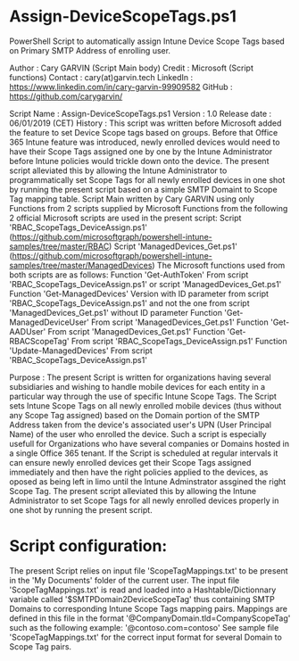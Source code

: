 # Assign-DeviceScopeTags.ps1
PowerShell Script to automatically assign Intune Device Scope Tags based on Primary SMTP Address of enrolling user.

Author       : Cary GARVIN (Script Main body)
Credit       : Microsoft   (Script functions)
Contact      : cary(at)garvin.tech
LinkedIn     : https://www.linkedin.com/in/cary-garvin-99909582
GitHub       : https://github.com/carygarvin/


Script Name  : Assign-DeviceScopeTags.ps1
Version      : 1.0
Release date : 06/01/2019 (CET)
History      : This script was written before Microsoft added the feature to set Device Scope tags based on groups.
               Before that Office 365 Intune feature was introduced, newly enrolled devices would need to have their Scope Tags assigned one by one by the Intune Administrator before Intune policies would trickle down onto the device.
               The present script alleviated this by allowing the Intune Administrator to programmatically set Scope Tags for all newly enrolled devices in one shot by running the present script based on a simple SMTP Domaint to Scope Tag mapping table.
               Script Main written by Cary GARVIN using only Functions from 2 scripts supplied by Microsoft
               Functions from the following 2 official Microsoft scripts are used in the present script:
                   Script 'RBAC_ScopeTags_DeviceAssign.ps1'		(https://github.com/microsoftgraph/powershell-intune-samples/tree/master/RBAC)
	                 Script 'ManagedDevices_Get.ps1'					(https://github.com/microsoftgraph/powershell-intune-samples/tree/master/ManagedDevices)
               The Microsoft functions used from both scripts are as follows: 
  	               Function 'Get-AuthToken'						From script 'RBAC_ScopeTags_DeviceAssign.ps1' or script 'ManagedDevices_Get.ps1'
		               Function 'Get-ManagedDevices'				Version with ID parameter from script 'RBAC_ScopeTags_DeviceAssign.ps1' and not the one from script 'ManagedDevices_Get.ps1' without ID parameter
		               Function 'Get-ManagedDeviceUser'				From script 'ManagedDevices_Get.ps1'
		               Function 'Get-AADUser'						From script 'ManagedDevices_Get.ps1'
		               Function 'Get-RBACScopeTag'					From script 'RBAC_ScopeTags_DeviceAssign.ps1'
		               Function 'Update-ManagedDevices'				From script 'RBAC_ScopeTags_DeviceAssign.ps1'
                 
Purpose      : The present Script is written for organizations having several subsidiaries and wishing to handle mobile devices for each entity in a particular way through the use of specific Intune Scope Tags.
               The  Script sets Intune Scope Tags on all newly enrolled mobile devices (thus without any Scope Tag assigned) based on the Domain portion of the SMTP Address taken from the device's associated user's UPN (User Principal Name) of the user who enrolled the device.
               Such a script is especially usefull for Organizations who have several companies or Domains hosted in a single Office 365 tenant.
               If the Script is scheduled at regular intervals it can ensure newly enrolled devices get their Scope Tags assigned immediately and then have the right policies applied to the devices, as oposed as being left in limo until the Intune Adminstrator assgined the right Scope Tag.
               The present script alleviated this by allowing the Intune Administrator to set Scope Tags for all newly enrolled devices properly in one shot by running the present script.

# Script configuration:
The present Script relies on input file 'ScopeTagMappings.txt' to be present in the 'My Documents' folder of the current user.
The input file 'ScopeTagMappings.txt' is read and loaded into a Hashtable/Dictionnary variable called '$SMTPDomain2DeviceScopeTag' thus containing SMTP Domains to corresponding Intune Scope Tags mapping pairs.
Mappings are defined in this file in the format '@CompanyDomain.tld=CompanyScopeTag' such as the following example:
                '@contoso.com=contoso'
See sample file 'ScopeTagMappings.txt' for the correct input format for several Domain to Scope Tag pairs.
